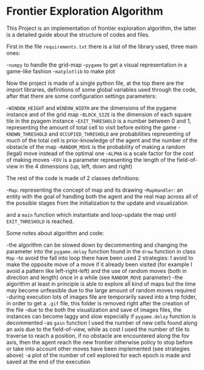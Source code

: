 # Frontier Exploration Algorithm

This Project is an implementation of frontier exploration algorithm, the latter is a detailed guide about the structure of codes and files.

First in the file `requirements.txt` there is a list of the library used, three main ones:

-`numpy` to handle the grid-map
-`pygame` to get a visual representation in a game-like fashion
-`matplotlib` to make plot

Now the project is made of a single python file, at the top there are the import libraries, definitions of some global variables used through the code, after that there are some configuration settings parameters:

-`WINDOW_HEIGHT` and `WINDOW_WIDTH` are the dimensions of the pygame instance and of the grid map
-`BLOCK_SIZE` is the dimension of each square tile in the pyagem instance
-`EXIT_THRESHOLD` is a number between 0 and 1, representing the amount of total cell to visit before exiting the game
-`KNOWN_THRESHOLD` and `OCCUPIED_THRESHOLD` are probabilities representing of much of the total cell is prior-knowledge of the agent and the number of the obstacle of the map
-`RANDOM_MOVE` is the probability of making a random (legal) move instead of the optimal one
-`ALPHA` is a scale factor for the cost of making moves
-`FOV` is a parameter representing the length of the field-of-view in the 4 dimensions (up, left, down and right)

The rest of the code is made of 2 classes definitions:

-`Map`: representing the concept of map and its drawing
-`MapHandler`: an entity with the goal of handling both the agent and the real map across all of the possible stages from the initialization to the update and visualization

and a `main` function which instantiate and loop-update the map until `EXIT_THRESHOLD` is reached.

Some notes about algorithm and code:

-the algorithm can be slowed down by decommenting and changing the parameter into the `pygame.delay` function found in the `draw` function in class `Map`
-to avoid the fall into loop there have been used 2 strategies: I avoid to make the opposite move of a move if it already been visited (for example I avoid a pattern like left-right-left) and the use of random moves (both in direction and length) once in a while (see `RANDOM_MOVE` parameter)
-the algorithm at least in principle is able to explore all kind of maps but the time may become unfeasible due to the large amount of random moves required
-during execution lots of images file are temporarily saved into a tmp folder, in order to get a `.gif` file, this folder is removed right after the creation of the file
-due to the both the visualization and save of images files, the instances can become laggy and slow especially if `pygame.delay` function is decommented
-as `gain` function I used the number of new cells found along an axis due to the field-of-view, while as cost I used the number of tile to traverse to reach a position, if no obstacle are encountered along the fov axis, then the agent reach the new frontier otherwise policy to stop before or take into account other moves have been implemented (see strategies above)
-a plot of the number of cell explored for each epoch is made and saved at the end of the execution
